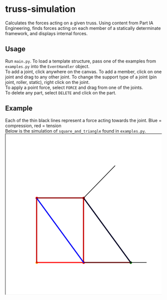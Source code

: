 # truss-simulation
Calculates the forces acting on a given truss. Using content from Part IA Engineering, finds forces acting on each member of a statically determinate framework, and displays internal forces.

## Usage
Run `main.py`. To load a template structure, pass one of the examples from `examples.py` into the `EventHandler` object.  
To add a joint, click anywhere on the canvas. To add a member, click on one joint and drag to any other joint. To change the support type of a joint (pin joint, roller, static), right click on the joint.  
To apply a point force, select `FORCE` and drag from one of the joints.  
To delete any part, select `DELETE` and click on the part.

## Example  
Each of the thin black lines represent a force acting towards the joint. Blue = compression, red = tension  
Below is the simulation of `square_and_triangle` found in `examples.py`.
![Square and Triangle](https://github.com/TobyBoyne/truss-simulation/blob/master/images/square_and_triangle.png)
